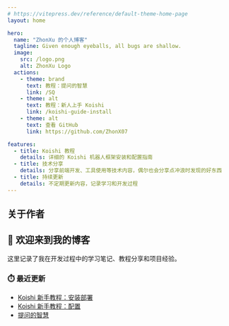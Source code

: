 ```yaml
---
# https://vitepress.dev/reference/default-theme-home-page
layout: home

hero:
  name: "ZhonXu 的个人博客"
  tagline: Given enough eyeballs, all bugs are shallow.
  image:
    src: /logo.png
    alt: ZhonXu Logo
  actions:
    - theme: brand
      text: 教程：提问的智慧
      link: /SQ
    - theme: alt
      text: 教程：新人上手 Koishi
      link: /koishi-guide-install
    - theme: alt
      text: 查看 GitHub
      link: https://github.com/ZhonX07

features:
  - title: Koishi 教程
    details: 详细的 Koishi 机器人框架安装和配置指南
  - title: 技术分享
    details: 分享前端开发、工具使用等技术内容，偶尔也会分享点冲浪时发现的好东西
  - title: 持续更新
    details: 不定期更新内容，记录学习和开发过程
---
```


<script setup>
import { VPTeamMembers } from 'vitepress/theme'

const members = [
  {
    avatar: 'https://www.github.com/ZhonX07.png',
    name: 'ZhonXu',
    title: '博客作者',
    desc: '勇者よ、光が貴方と共にあらんことを。',
    links: [
      { icon: 'github', link: 'https://github.com/ZhonX07' }
    ]
  }
]
</script>

## 关于作者

<VPTeamMembers size="medium" :members="members" />

## 👋 欢迎来到我的博客

这里记录了我在开发过程中的学习笔记、教程分享和项目经验。

### ⏱️ 最近更新

- [Koishi 新手教程：安装部署](/koishi-guide-install)
- [Koishi 新手教程：配置](/koishi-guide-config)
- [提问的智慧](/SQ)

<style>
:root {
  --vp-home-hero-name-color: transparent;
  --vp-home-hero-name-background: -webkit-linear-gradient(120deg, #bd34fe 30%, #41d1ff);
  --vp-home-hero-image-background-image: linear-gradient(-45deg, #bd34fe 50%, #47caff 50%);
  --vp-home-hero-image-filter: blur(44px);
}

@media (min-width: 640px) {
  :root {
    --vp-home-hero-image-filter: blur(56px);
  }
}

@media (min-width: 960px) {
  :root {
    --vp-home-hero-image-filter: blur(68px);
  }
}
</style>


